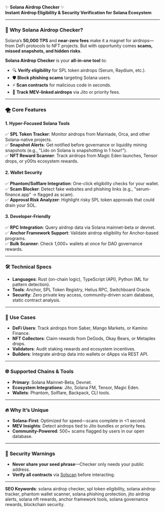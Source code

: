 ✨ **Solana Airdrop Checker** ✨  
**Instant Airdrop Eligibility & Security Verification for Solana Ecosystem**  

---

### 🚀 **Why Solana Airdrop Checker?**  
Solana’s **50,000 TPS** and **near-zero fees** make it a magnet for airdrops—from DeFi protocols to NFT projects. But with opportunity comes **scams, missed snapshots, and hidden risks**.  

**Solana Airdrop Checker** is your **all-in-one tool** to:  
- 🔍 **Verify eligibility** for SPL token airdrops (Serum, Raydium, etc.).  
- 🛡️ **Block phishing scams** targeting Solana users.  
- ⚡ **Scan contracts** for malicious code in seconds.  
- 📡 **Track MEV-linked airdrops** via Jito or priority fees.  

---

### 🌪️ **Core Features**  
#### **1. Hyper-Focused Solana Tools**  
✅ **SPL Token Tracker**: Monitor airdrops from Marinade, Orca, and other Solana-native projects.  
✅ **Snapshot Alerts**: Get notified before governance or liquidity mining snapshots (e.g., "Lido on Solana is snapshotting in 1 hour!").  
✅ **NFT Reward Scanner**: Track airdrops from Magic Eden launches, Tensor drops, or y00ts ecosystem rewards.  

#### **2. Wallet Security**  
✅ **Phantom/Solflare Integration**: One-click eligibility checks for your wallet.  
✅ **Scam Blocker**: Detect fake websites and phishing links (e.g., "serum-finance.app" → flagged as scam).  
✅ **Approval Risk Analyzer**: Highlight risky SPL token approvals that could drain your SOL.  

#### **3. Developer-Friendly**  
✅ **RPC Integration**: Query airdrop data via Solana mainnet-beta or devnet.  
✅ **Anchor Framework Support**: Validate airdrop eligibility for Anchor-based programs.  
✅ **Bulk Scanner**: Check 1,000+ wallets at once for DAO governance rewards.  

---

### 🛠️ **Technical Specs**  
- **Languages**: Rust (on-chain logic), TypeScript (API), Python (ML for pattern detection).  
- **Tools**: Anchor, SPL Token Registry, Helius RPC, Switchboard Oracle.  
- **Security**: Zero private key access, community-driven scam database, static contract analysis.  

---

### 🎯 **Use Cases**  
- **DeFi Users**: Track airdrops from Saber, Mango Markets, or Kamino Finance.  
- **NFT Collectors**: Claim rewards from DeGods, Okay Bears, or Metaplex drops.  
- **Validators**: Audit staking rewards and ecosystem incentives.  
- **Builders**: Integrate airdrop data into wallets or dApps via REST API.  

---

### 🌐 **Supported Chains & Tools**  
- **Primary**: Solana Mainnet-Beta, Devnet.  
- **Ecosystem Integrations**: Jito, Solana FM, Tensor, Magic Eden.  
- **Wallets**: Phantom, Solflare, Backpack, CLI tools.  

---

### 🔥 **Why It’s Unique**  
- **Solana-First**: Optimized for speed—scans complete in <1 second.  
- **MEV Insights**: Detect airdrops tied to Jito bundles or priority fees.  
- **Community-Powered**: 500+ scams flagged by users in our open database.  

---

### 🚨 **Security Warnings**  
- **Never share your seed phrase**—Checker only needs your public address.  
- **Verify all contracts** via [Solscan](https://solscan.io/) before interacting.  

---

**SEO Keywords**: solana airdrop checker, spl token eligibility, solana airdrop tracker, phantom wallet scanner, solana phishing protection, jito airdrop alerts, solana nft rewards, anchor framework tools, solana governance rewards, blockchain security.  
